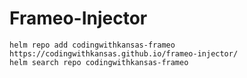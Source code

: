 # Frameo-Injector

```
helm repo add codingwithkansas-frameo https://codingwithkansas.github.io/frameo-injector/
helm search repo codingwithkansas-frameo
```